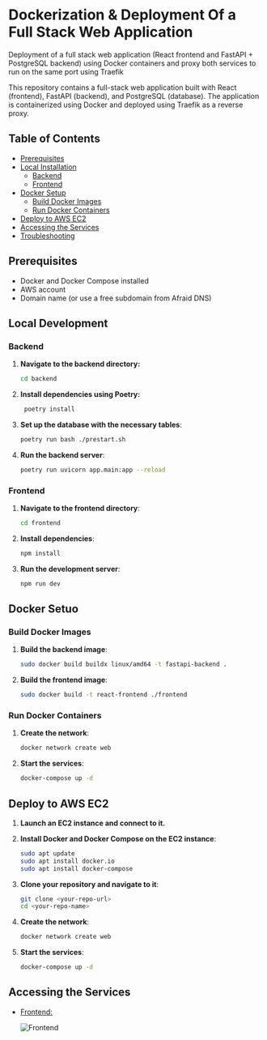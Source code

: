 # Dockerization & Deployment Of a Full Stack Web Application

Deployment of a full stack web application (React frontend and FastAPI + PostgreSQL backend) using Docker containers and proxy both services to run on the same port using Traefik 

This repository contains a full-stack web application built with React (frontend), FastAPI (backend), and PostgreSQL (database). The application is containerized using Docker and deployed using Traefik as a reverse proxy.

## Table of Contents

- [Prerequisites](#prerequisites)
- [Local Installation](#local-installation)
  - [Backend](#backend)
  - [Frontend](#frontend)
- [Docker Setup](#docker-setup)
  - [Build Docker Images](#build-docker-images)
  - [Run Docker Containers](#run-docker-containers)
- [Deploy to AWS EC2](#deploy-to-aws-ec2)
- [Accessing the Services](#accessing-the-services)
- [Troubleshooting](#troubleshooting)

## Prerequisites

- Docker and Docker Compose installed
- AWS account
- Domain name (or use a free subdomain from Afraid DNS)

## Local Development

### Backend

1. **Navigate to the backend directory:**
   ```bash
   cd backend

2. **Install dependencies using Poetry:**
   ```sh
    poetry install
    ```
3. **Set up the database with the necessary tables**:
    ```sh
    poetry run bash ./prestart.sh
    ```
4. **Run the backend server**:
    ```sh
    poetry run uvicorn app.main:app --reload
    ```

### Frontend

1. **Navigate to the frontend directory**:
    ```sh
    cd frontend
    ```
2. **Install dependencies**:
    ```sh
    npm install
    ```
3. **Run the development server**:
    ```sh
    npm run dev
    ```

## Docker Setuo

### Build Docker Images

1. **Build the backend image**:
   ```sh
   sudo docker build buildx linux/amd64 -t fastapi-backend .
   ```
2. **Build the frontend image**:
   ```sh
   sudo docker build -t react-frontend ./frontend
   ```

### Run Docker Containers

1. **Create the network**:
   ```sh
   docker network create web
   ```
2. **Start the services**:
   ```sh
   docker-compose up -d
   ```
## Deploy to AWS EC2
1. **Launch an EC2 instance and connect to it.**

2. **Install Docker and Docker Compose on the EC2 instance**:
   ```sh
   sudo apt update
   sudo apt install docker.io
   sudo apt install docker-compose
   ```
3. **Clone your repository and navigate to it**:
   ```sh
   git clone <your-repo-url>
   cd <your-repo-name>
   ```
4. **Create the network**:
   ```sh
   docker network create web
   ```
5. **Start the services**:
   ```sh
   docker-compose up -d
   ```

## Accessing the Services

* [Frontend:](https://kapelar.mooo.com)
  
  ![Frontend](https://github.com/Atoyebi-410/hng-stage-2/assets/137656490/a8685bed-881d-4d06-968d-742e1b6f3da5)






